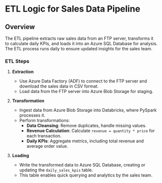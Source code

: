 # ETL Logic for Sales Data Pipeline

## Overview
The ETL pipeline extracts raw sales data from an FTP server, transforms it to calculate daily KPIs, and loads it into an Azure SQL Database for analysis. The ETL process runs daily to ensure updated insights for the sales team.

### ETL Steps

1. **Extraction**
   - Use Azure Data Factory (ADF) to connect to the FTP server and download the sales data in CSV format.
   - Load data from the FTP server into Azure Blob Storage for staging.

2. **Transformation**
   - Ingest data from Azure Blob Storage into Databricks, where PySpark processes it.
   - Perform transformations:
     - **Data Cleansing**: Remove duplicates, handle missing values.
     - **Revenue Calculation**: Calculate `revenue = quantity * price` for each transaction.
     - **Daily KPIs**: Aggregate metrics, including total revenue and average order value.

3. **Loading**
   - Write the transformed data to Azure SQL Database, creating or updating the `daily_sales_kpis` table.
   - This table enables quick querying and analytics by the sales team.

